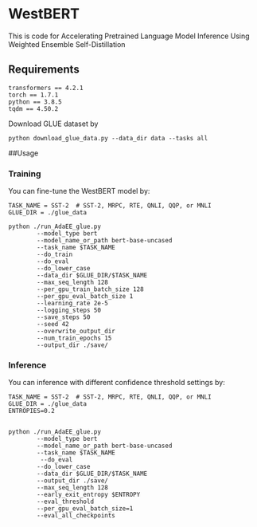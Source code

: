 # WestBERT
This is code for Accelerating Pretrained Language Model Inference Using Weighted Ensemble Self-Distillation
 
## Requirements

```
transformers == 4.2.1  
torch == 1.7.1  
python == 3.8.5  
tqdm == 4.50.2  
```
Download GLUE dataset by
```
python download_glue_data.py --data_dir data --tasks all
```

##Usage
### Training

You can fine-tune the WestBERT model by:
```
TASK_NAME = SST-2  # SST-2, MRPC, RTE, QNLI, QQP, or MNLI
GLUE_DIR = ./glue_data

python ./run_AdaEE_glue.py 
        --model_type bert 
        --model_name_or_path bert-base-uncased
        --task_name $TASK_NAME 
        --do_train
        --do_eval
        --do_lower_case 
        --data_dir $GLUE_DIR/$TASK_NAME
        --max_seq_length 128 
        --per_gpu_train_batch_size 128
        --per_gpu_eval_batch_size 1 
        --learning_rate 2e-5 
        --logging_steps 50 
        --save_steps 50
        --seed 42
        --overwrite_output_dir
        --num_train_epochs 15 
        --output_dir ./save/ 
```
### Inference

You can inference with different confidence threshold settings by:
```
TASK_NAME = SST-2  # SST-2, MRPC, RTE, QNLI, QQP, or MNLI
GLUE_DIR = ./glue_data
ENTROPIES=0.2


python ./run_AdaEE_glue.py 
        --model_type bert
        --model_name_or_path bert-base-uncased
        --task_name $TASK_NAME
         --do_eval 
        --do_lower_case 
        --data_dir $GLUE_DIR/$TASK_NAME
        --output_dir ./save/
        --max_seq_length 128 
        --early_exit_entropy $ENTROPY
        --eval_threshold
        --per_gpu_eval_batch_size=1 
        --eval_all_checkpoints
```

 